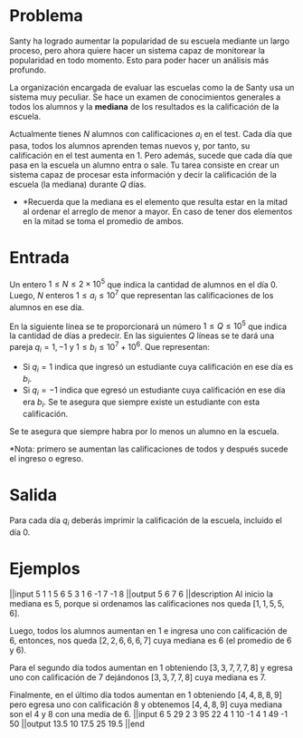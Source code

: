 # Problema

Santy ha logrado aumentar la popularidad de su escuela mediante un largo proceso, pero ahora quiere hacer un sistema capaz de monitorear la popularidad en todo momento. Esto para poder hacer un análisis más profundo.

La organización encargada de evaluar las escuelas como la de Santy usa un sistema muy peculiar. Se hace un examen de conocimientos generales a todos los alumnos y la **mediana** de los resultados es la calificación de la escuela.

Actualmente tienes $N$ alumnos con calificaciones $a_i$ en el test. Cada día que pasa, todos los alumnos aprenden temas nuevos y, por tanto, su calificación en el test aumenta en 1. Pero además, sucede que cada día que pasa en la escuela un alumno entra o sale. Tu tarea consiste en crear un sistema capaz de procesar esta información y decir la calificación de la escuela (la mediana) durante $Q$ días.

- *Recuerda que la mediana es el elemento que resulta estar en la mitad al ordenar el arreglo de menor a mayor. En caso de tener dos elementos en la mitad se toma el promedio de ambos.

# Entrada

Un entero $1 \leq N \leq 2 \times 10^5$ que indica la cantidad de alumnos en el día 0. Luego, $N$ enteros $1 \leq a_i \leq 10^7$ que representan las calificaciones de los alumnos en ese día.

En la siguiente línea se te proporcionará un número $1 \leq Q \leq 10^5$ que indica la cantidad de días a predecir. En las siguientes $Q$ líneas se te dará una pareja $q_i = 1, -1$ y $1 \leq b_i \leq 10^7 + 10^6$. Que representan:

- Si $q_i = 1$ indica que ingresó un estudiante cuya calificación en ese día es $b_i$.
- Si $q_i = -1$ indica que egresó un estudiante cuya calificación en ese día era $b_i$. Se te asegura que siempre existe un estudiante con esta calificación.

Se te asegura que siempre habra por lo menos un alumno en la escuela.

*Nota: primero se aumentan las calificaciones de todos y después sucede el ingreso o egreso.

# Salida

Para cada día $q_i$ deberás imprimir la calificación de la escuela, incluido el día 0.

# Ejemplos

||input
5
1 1 5 6 5
3
1 6
-1 7
-1 8
||output
5
6
7
6
||description
Al inicio la mediana es $5$, porque si ordenamos las calificaciones nos queda $[1, 1, 5, 5, 6]$.

Luego, todos los alumnos aumentan en 1 e ingresa uno con calificación de 6, entonces, nos queda $[2, 2, 6, 6, 6, 7]$ cuya mediana es $6$ (el promedio de $6$ y $6$).

Para el segundo día todos aumentan en 1 obteniendo $[3, 3, 7, 7, 7, 8]$ y egresa uno con calificación de $7$ dejándonos $[3, 3, 7, 7, 8]$ cuya mediana es $7$.

Finalmente, en el último día todos aumentan en 1 obteniendo $[4, 4, 8, 8, 9]$ pero egresa uno con calificación $8$ y obtenemos $[4, 4, 8, 9]$ cuya mediana son el $4$ y $8$ con una media de $6$.
||input
6
5 29 2 3 95 22
4
1 10
-1 4
1 49
-1 50
||output
13.5
10
17.5
25
19.5
||end